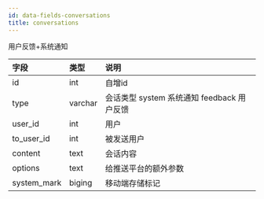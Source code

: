 ```yaml
---
id: data-fields-conversations
title: conversations
---
```


用户反馈+系统通知

| 字段 | 类型 | 说明 |
| :- | :- | :- |
| id | int | 自增id |
| type | varchar | 会话类型 system 系统通知 feedback 用户反馈 |
| user_id | int | 用户 |
| to_user_id | int | 被发送用户 |
| content | text | 会话内容 |
| options | text | 给推送平台的额外参数 |
| system_mark | biging | 移动端存储标记 |
